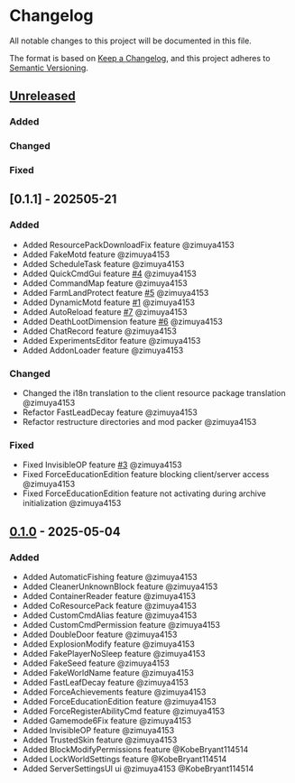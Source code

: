 # Changelog

All notable changes to this project will be documented in this file.

The format is based on [Keep a Changelog](https://keepachangelog.com/en/1.0.0/),
and this project adheres to [Semantic Versioning](https://semver.org/spec/v2.0.0.html).


## [Unreleased]

### Added


### Changed


### Fixed



## [0.1.1] - 202505-21

### Added

- Added ResourcePackDownloadFix feature @zimuya4153
- Added FakeMotd feature @zimuya4153
- Added ScheduleTask feature @zimuya4153
- Added QuickCmdGui feature [#4] @zimuya4153
- Added CommandMap feature @zimuya4153
- Added FarmLandProtect feature [#5] @zimuya4153
- Added DynamicMotd feature [#1] @zimuya4153
- Added AutoReload feature [#7] @zimuya4153
- Added DeathLootDimension feature [#6] @zimuya4153
- Added ChatRecord feature @zimuya4153
- Added ExperimentsEditor feature @zimuya4153
- Added AddonLoader feature @zimuya4153

### Changed

- Changed the i18n translation to the client resource package translation @zimuya4153
- Refactor FastLeadDecay feature @zimuya4153
- Refactor restructure directories and mod packer @zimuya4153

### Fixed

- Fixed InvisibleOP feature [#3] @zimuya4153
- Fixed ForceEducationEdition feature blocking client/server access @zimuya4153
- Fixed ForceEducationEdition feature not activating during archive initialization @zimuya4153


## [0.1.0] - 2025-05-04

### Added

- Added AutomaticFishing feature @zimuya4153
- Added CleanerUnknownBlock feature @zimuya4153
- Added ContainerReader feature @zimuya4153
- Added CoResourcePack feature @zimuya4153
- Added CustomCmdAlias feature @zimuya4153
- Added CustomCmdPermission feature @zimuya4153
- Added DoubleDoor feature @zimuya4153
- Added ExplosionModify feature @zimuya4153
- Added FakePlayerNoSleep feature @zimuya4153
- Added FakeSeed feature @zimuya4153
- Added FakeWorldName feature @zimuya4153
- Added FastLeafDecay feature @zimuya4153
- Added ForceAchievements feature @zimuya4153
- Added ForceEducationEdition feature @zimuya4153
- Added ForceRegisterAbilityCmd feature @zimuya4153
- Added Gamemode6Fix feature @zimuya4153
- Added InvisibleOP feature @zimuya4153
- Added TrustedSkin feature @zimuya4153
- Added BlockModifyPermissions feature @KobeBryant114514
- Added LockWorldSettings feature @KobeBryant114514
- Added ServerSettingsUI ui @zimuya4153 @KobeBryant114514

[#7]: https://github.com/GroupMountain/GMEssentials-Release/issues/7
[#6]: https://github.com/GroupMountain/GMEssentials-Release/issues/6
[#5]: https://github.com/GroupMountain/GMEssentials-Release/issues/5
[#4]: https://github.com/GroupMountain/GMEssentials-Release/issues/4
[#3]: https://github.com/GroupMountain/GMEssentials-Release/issues/3
[#1]: https://github.com/GroupMountain/GMEssentials-Release/issues/1

[Unreleased]: https://github.com/GroupMountain/GMEessentials/compare/v0.1.0...HEAD
[0.1.0]: https://github.com/GroupMountain/GMEessentials/releases/tag/0.1.0